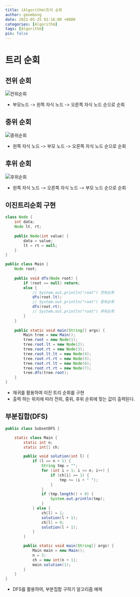 ```yaml
---
title: (Algorithm)트리 순회
author: geombong
date: 2022-05-25 02:16:00 +0800
categories: [Algorithm]
tags: [Algorithm]
pin: false
---
```


# 트리 순회

## 전위 순회

![전위순회](https://user-images.githubusercontent.com/78953393/168762343-99716d86-3d01-4ab7-9fb9-f2ed556b46de.png)

- 부모노드 -> 왼쪽 자식 노드 -> 오른쪽 자식 노드 순으로 순회

## 중위 순회

![중위순회](https://user-images.githubusercontent.com/78953393/168762356-886a50d3-2788-4eac-89a7-56317e772b51.png)

- 왼쪽 자식 노드 -> 부모 노드 -> 오른쪽 자식 노드 순으로 순회

## 후위 순회

![후위순회](https://user-images.githubusercontent.com/78953393/168762362-c7eea6e4-0611-4961-9638-d39dab0a0a79.png)

- 왼쪽 자식 노드 -> 오른쪽 자식 노드 -> 부모 노드 순으로 순회

## 이진트리순회 구현

```java
class Node {
    int data;
    Node lt, rt;
    
    public Node(int value) {
        data = value;
        lt = rt = null;
    }
}

public class Main {
    Node root;
    
    public void dfs(Node root) {
        if (root == null) return;
        else {
            // System.out.println("root") 전위순회
            dfs(root.lt);
            // System.out.println("root") 중위순회
            dfs(root.rt);
            // System.out.println("root") 후위순회
        }
    }
    
    public static void main(String[] args) {
        Main tree = new Main();
        tree.root = new Node(1);
		tree.root.lt = new Node(2);
        tree.root.rt = new Node(3);
        tree.root.lt.lt = new Node(4);
        tree.root.rt.rt = new Node(5);
        tree.root.rt.lt = new Node(6);
        tree.root.rt.rt = new Node(7);
        tree.dfs(tree.root);
    }
}
```

- 재귀를 활용하여 이진 트리 순회를 구현
- 출력 하는 위치에 따라 전위, 중위, 후위 순회에 맞는 값이 출력된다.

## 부분집합(DFS)

```java
public class SubsetDFS {

    static class Main {
        static int n;
        static int[] ch;

        public void solution(int l) {
            if (l == n + 1) {
                String tmp = "";
                for (int i = 1; i <= n; i++) {
                    if (ch[i] == 1) {
                        tmp += (i + " ");
                    }
                }
                if (tmp.length() > 0) {
                    System.out.println(tmp);
                }
            } else {
                ch[l] = 1;
                solution(l + 1);
                ch[l] = 0;
                solution(l + 1);
            }
        }

        public static void main(String[] args) {
            Main main = new Main();
            n = 3;
            ch = new int[n + 1];
            main.solution(1);
        }
    }
}

```

- DFS를 활용하여, 부분집합 구하기 알고리즘 예제